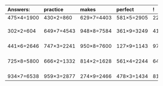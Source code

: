 | Answers: | practice | makes | perfect | ! |
| :--- | :--- | :--- | :--- | :--- |
| 475×4=1900 | 430×2=860 | 629×7=4403 | 581×5=2905 | 221×7=1547 | 
|   |   |   |   |   | 
|   |   |   |   |   | 
|   |   |   |   |   | 
| 302×2=604 | 649×7=4543 | 948×8=7584 | 361×9=3249 | 412×9=3708 | 
|   |   |   |   |   | 
|   |   |   |   |   | 
|   |   |   |   |   | 
|   |   |   |   |   | 
| 441×6=2646 | 747×3=2241 | 950×8=7600 | 127×9=1143 | 973×9=8757 | 
|   |   |   |   |   | 
|   |   |   |   |   | 
|   |   |   |   |   | 
|   |   |   |   |   | 
| 725×8=5800 | 666×2=1332 | 814×2=1628 | 561×4=2244 | 648×7=4536 | 
|   |   |   |   |   | 
|   |   |   |   |   | 
|   |   |   |   |   | 
|   |   |   |   |   | 
| 934×7=6538 | 959×3=2877 | 274×9=2466 | 478×3=1434 | 811×4=3244 | 
